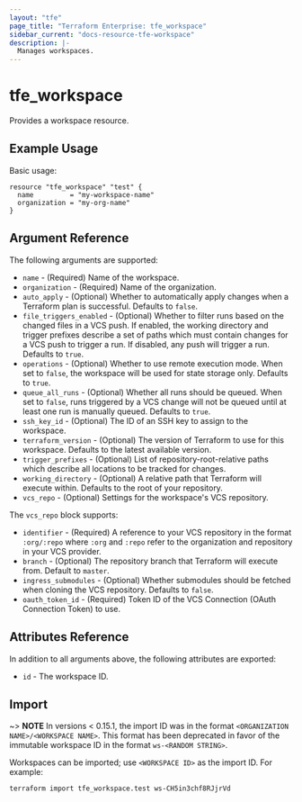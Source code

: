 ```yaml
---
layout: "tfe"
page_title: "Terraform Enterprise: tfe_workspace"
sidebar_current: "docs-resource-tfe-workspace"
description: |-
  Manages workspaces.
---
```


# tfe_workspace

Provides a workspace resource.

## Example Usage

Basic usage:

```hcl
resource "tfe_workspace" "test" {
  name         = "my-workspace-name"
  organization = "my-org-name"
}
```

## Argument Reference

The following arguments are supported:

* `name` - (Required) Name of the workspace.
* `organization` - (Required) Name of the organization.
* `auto_apply` - (Optional) Whether to automatically apply changes when a
  Terraform plan is successful. Defaults to `false`.
* `file_triggers_enabled` - (Optional) Whether to filter runs based on the changed files in a VCS push. If enabled, the working directory and trigger prefixes describe a set of paths which must contain changes for a VCS push to trigger a run. If disabled, any push will trigger a run. Defaults to `true`.
* `operations` - (Optional) Whether to use remote execution mode. When set
  to `false`, the workspace will be used for state storage only.
  Defaults to `true`.
* `queue_all_runs` - (Optional) Whether all runs should be queued. When set
  to `false`, runs triggered by a VCS change will not be queued until at least
  one run is manually queued. Defaults to `true`.
* `ssh_key_id` - (Optional) The ID of an SSH key to assign to the workspace.
* `terraform_version` - (Optional) The version of Terraform to use for this workspace. Defaults to the latest available version.
* `trigger_prefixes` - (Optional) List of repository-root-relative paths which describe all locations to be tracked for changes.
* `working_directory` - (Optional) A relative path that Terraform will execute
  within.  Defaults to the root of your repository.
* `vcs_repo` - (Optional) Settings for the workspace's VCS repository.

The `vcs_repo` block supports:

* `identifier` - (Required) A reference to your VCS repository in the format
  `:org/:repo` where `:org` and `:repo` refer to the organization and repository
  in your VCS provider.
* `branch` - (Optional) The repository branch that Terraform will execute from.
  Default to `master`.
* `ingress_submodules` - (Optional) Whether submodules should be fetched when
  cloning the VCS repository. Defaults to `false`.
* `oauth_token_id` - (Required) Token ID of the VCS Connection (OAuth Connection Token)
  to use.

## Attributes Reference

In addition to all arguments above, the following attributes are exported:

* `id` - The workspace ID.

## Import

~> **NOTE** In versions < 0.15.1, the import ID was in the format `<ORGANIZATION NAME>/<WORKSPACE NAME>`.
This format has been deprecated in favor of the immutable workspace ID in the format `ws-<RANDOM STRING>`.

Workspaces can be imported; use `<WORKSPACE ID>` as the
import ID. For example:

```shell
terraform import tfe_workspace.test ws-CH5in3chf8RJjrVd
```
